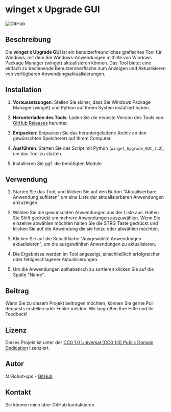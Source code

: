 # winget x Upgrade GUI
![GitHub](https://img.shields.io/github/license/Mr-Robot-ops/winget-x)

## Beschreibung

Die **winget x Upgrade GUI** ist ein benutzerfreundliches grafisches Tool für Windows, mit dem Sie Windows-Anwendungen mithilfe von Windows Package Manager (winget) aktualisieren können. Das Tool bietet eine einfach zu bedienende Benutzeroberfläche zum Anzeigen und Aktualisieren von verfügbaren Anwendungsaktualisierungen.

## Installation

1. **Voraussetzungen**: Stellen Sie sicher, dass Sie Windows Package Manager (winget) und Python auf Ihrem System installiert haben.

2. **Herunterladen des Tools**: Laden Sie die neueste Version des Tools von [GitHub Releases](https://github.com/Mr-Robot-ops/winget-x/releases/tag/winget_Upgrade_GUI_2.2) herunter.

3. **Entpacken**: Entpacken Sie das heruntergeladene Archiv an den gewünschten Speicherort auf Ihrem Computer.

4. **Ausführen**: Starten Sie das Script mit Python (`winget_Upgrade_GUI_2.2`), um das Tool zu starten.

5. Installieren Sie ggf. die benötigten Module

## Verwendung

1. Starten Sie das Tool, und klicken Sie auf den Button "Aktualisierbare Anwendung auflisten" um eine Liste der aktualisierbaren Anwendungen anzuzeigen.

2. Wählen Sie die gewünschten Anwendungen aus der Liste aus. Halten Sie Shift gedrückt um mehrere Anwendungen auszuwählen. Wenn Sie einzellne abwählen möchten halten Sie die STRG Taste gedrückt und klicken Sie auf die Anwendung die sie hinzu oder abwählen möchten. 

3. Klicken Sie auf die Schaltfläche "Ausgewählte Anwendungen aktualisieren", um die ausgewählten Anwendungen zu aktualisieren.

4. Die Ergebnisse werden im Tool angezeigt, einschließlich erfolgreicher oder fehlgeschlagener Aktualisierungen.

5. Um die Anwendungen aplhabetisch zu sortieren klicken Sie auf die Spalte "Name".

## Beitrag

Wenn Sie zu diesem Projekt beitragen möchten, können Sie gerne Pull Requests erstellen oder Fehler melden. Wir begrüßen Ihre Hilfe und Ihr Feedback!

## Lizenz

Dieses Projekt ist unter der [CC0 1.0 Universal (CC0 1.0) Public Domain Dedication](https://creativecommons.org/publicdomain/zero/1.0/) lizenziert.

## Autor

*MrRobot-ops* - [GitHub](https://github.com/Mr-Robot-ops)

## Kontakt

Sie können mich über GitHub kontaktieren
